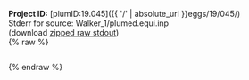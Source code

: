 **Project ID:** [plumID:19.045]({{ '/' | absolute_url }}eggs/19/045/)  
Stderr for source:  Walker_1/plumed.equi.inp   
(download [zipped raw stdout](plumed.equi.inp.plumed_master.stdout.txt.zip))  
{% raw %}
<pre>
</pre>
{% endraw %}
